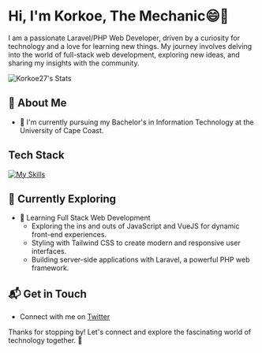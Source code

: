 # Hi, I'm Korkoe, The Mechanic😄👋

I am a passionate Laravel/PHP Web Developer, driven by a curiosity for technology and a love for learning new things. My journey involves delving into the world of full-stack web development, exploring new ideas, and sharing my insights with the community.

![Korkoe27's Stats](https://github-readme-stats.vercel.app/api?username=Korkoe27&theme=vue-dark&show_icons=true&hide_border=true&count_private=true)

## 🚀 About Me

- 🔭 I'm currently pursuing my Bachelor's in Information Technology at the University of Cape Coast.



## Tech Stack
[![My Skills](https://skillicons.dev/icons?i=js,html,css,PHP,laravel)](https://skillicons.dev)

## 🌱 Currently Exploring

- 🚀 Learning Full Stack Web Development
  - Exploring the ins and outs of JavaScript and VueJS for dynamic front-end experiences.
  - Styling with Tailwind CSS to create modern and responsive user interfaces.
  - Building server-side applications with Laravel, a powerful PHP web framework.



## 📬 Get in Touch

- Connect with me on [Twitter](https://twitter.com/mr_korkoe)

Thanks for stopping by! Let's connect and explore the fascinating world of technology together. 🚀



<!--

Here are some ideas to get you started:

- 📝 I write in-depth, long-form articles on my website [theenthusiast.dev](https://theenthusiast.dev), accumulating over 20k views within just 2 months.
- 🌐 Proud member of the [Hackernoon Blogging Fellowship](https://hackernoon.com/), contributing to the tech community.
- ✍️ Content Writer at [freeCodeCamp](https://www.freecodecamp.org/), gearing up to share valuable insights with the global coding community.

## My Articles
- [JavaScript Engine and Runtime Explained](https://www.freecodecamp.org/news/javascript-engine-and-runtime-explained/)



 ## 🏆 Achievements

- 🌟 Completed Hacktoberfest 2023 - Contributed to open-source projects and celebrated the spirit of collaboration.

- 🔭 I’m currently working on ...
- 🌱 I’m currently learning ...
- 👯 I’m looking to collaborate on ...
- 🤔 I’m looking for help with ...
- 💬 Ask me about ...
- 📫 How to reach me: ...
- 😄 Pronouns: ...
- ⚡ Fun fact: ...
-->
